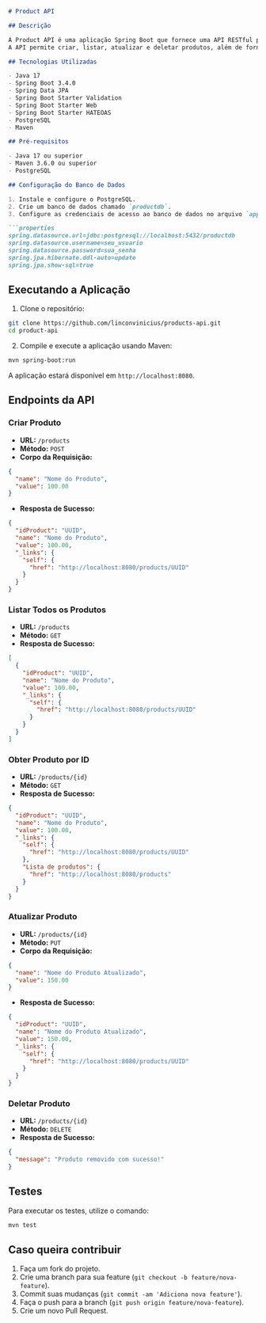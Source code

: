 ```markdown
# Product API

## Descrição

A Product API é uma aplicação Spring Boot que fornece uma API RESTful para gerenciar produtos. 
A API permite criar, listar, atualizar e deletar produtos, além de fornecer links HATEOAS para navegação entre os recursos.

## Tecnologias Utilizadas

- Java 17
- Spring Boot 3.4.0
- Spring Data JPA
- Spring Boot Starter Validation
- Spring Boot Starter Web
- Spring Boot Starter HATEOAS
- PostgreSQL
- Maven

## Pré-requisitos

- Java 17 ou superior
- Maven 3.6.0 ou superior
- PostgreSQL

## Configuração do Banco de Dados

1. Instale e configure o PostgreSQL.
2. Crie um banco de dados chamado `productdb`.
3. Configure as credenciais de acesso ao banco de dados no arquivo `application.properties`:

```properties
spring.datasource.url=jdbc:postgresql://localhost:5432/productdb
spring.datasource.username=seu_usuario
spring.datasource.password=sua_senha
spring.jpa.hibernate.ddl-auto=update
spring.jpa.show-sql=true
```

## Executando a Aplicação

1. Clone o repositório:

```sh
git clone https://github.com/linconvinicius/products-api.git
cd product-api
```

2. Compile e execute a aplicação usando Maven:

```sh
mvn spring-boot:run
```

A aplicação estará disponível em `http://localhost:8080`.

## Endpoints da API

### Criar Produto

- **URL:** `/products`
- **Método:** `POST`
- **Corpo da Requisição:**

```json
{
  "name": "Nome do Produto",
  "value": 100.00
}
```

- **Resposta de Sucesso:**

```json
{
  "idProduct": "UUID",
  "name": "Nome do Produto",
  "value": 100.00,
  "_links": {
    "self": {
      "href": "http://localhost:8080/products/UUID"
    }
  }
}
```

### Listar Todos os Produtos

- **URL:** `/products`
- **Método:** `GET`
- **Resposta de Sucesso:**

```json
[
  {
    "idProduct": "UUID",
    "name": "Nome do Produto",
    "value": 100.00,
    "_links": {
      "self": {
        "href": "http://localhost:8080/products/UUID"
      }
    }
  }
]
```

### Obter Produto por ID

- **URL:** `/products/{id}`
- **Método:** `GET`
- **Resposta de Sucesso:**

```json
{
  "idProduct": "UUID",
  "name": "Nome do Produto",
  "value": 100.00,
  "_links": {
    "self": {
      "href": "http://localhost:8080/products/UUID"
    },
    "Lista de produtos": {
      "href": "http://localhost:8080/products"
    }
  }
}
```

### Atualizar Produto

- **URL:** `/products/{id}`
- **Método:** `PUT`
- **Corpo da Requisição:**

```json
{
  "name": "Nome do Produto Atualizado",
  "value": 150.00
}
```

- **Resposta de Sucesso:**

```json
{
  "idProduct": "UUID",
  "name": "Nome do Produto Atualizado",
  "value": 150.00,
  "_links": {
    "self": {
      "href": "http://localhost:8080/products/UUID"
    }
  }
}
```

### Deletar Produto

- **URL:** `/products/{id}`
- **Método:** `DELETE`
- **Resposta de Sucesso:**

```json
{
  "message": "Produto removido com sucesso!"
}
```

## Testes

Para executar os testes, utilize o comando:

```sh
mvn test
```

## Caso queira contribuir

1. Faça um fork do projeto.
2. Crie uma branch para sua feature (`git checkout -b feature/nova-feature`).
3. Commit suas mudanças (`git commit -am 'Adiciona nova feature'`).
4. Faça o push para a branch (`git push origin feature/nova-feature`).
5. Crie um novo Pull Request.
